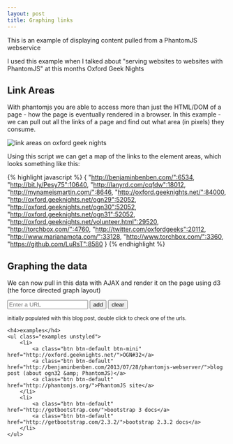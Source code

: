 ```yaml
---
layout: post
title: Graphing links
---
```


<p class="lead">This is an example of displaying content pulled from a PhantomJS webservice</p>

I used this example when I talked about "serving websites to websites with PhantomJS" at this months Oxford Geek Nights

## Link Areas

With phantomjs you are able to access more than just the HTML/DOM of a page - how the page is eventually rendered in a browser.  In this example - we can pull out all the links of a page and find out what area (in pixels) they consume.

<p><img class="img-responsive" alt="link areas on oxford geek nights" src="/img/link-areas.png"/></p>

Using this script we can get a map of the links to the element areas, which looks something like this:

{% highlight javascript %}
{
  "http://benjaminbenben.com/":6534,
  "http://bit.ly/Pesy75":10640,
  "http://lanyrd.com/cqfdw":18012,
  "http://mynameismartin.com/":8646,
  "http://oxford.geeknights.net/":84000,
  "http://oxford.geeknights.net/ogn29":52052,
  "http://oxford.geeknights.net/ogn30":52052,
  "http://oxford.geeknights.net/ogn31":52052,
  "http://oxford.geeknights.net/volunteer.html":29520,
  "http://torchbox.com/":4760,
  "http://twitter.com/oxfordgeeks":20112,
  "http://www.marianamota.com/":33128,
  "http://www.torchbox.com/":3360,
  "https://github.com/LuRsT":8580
}
{% endhighlight %}

## Graphing the data

We can now pull in this data with AJAX and render it on the page using d3 (the force directed graph layout)


<div class="cr" data-cr="link-areas" data-cr-defer="">
	<form class="form-inline" action="http://ogn32-link-areas.herokuapp.com">
		<input type="url" name="url" class="visurl form-control" placeholder="Enter a URL" required="required"/>
		<input type="submit" class="btn btn-primary" value="add" />
		<button class="btn btn-default">clear</button>
	</form>
	<div class="vis"><!----></div>
	<p><small>initially populated with this blog post, double click to check one of the urls.</small></p>


	<h4>examples</h4>
	<ul class="examples unstyled">
		<li>
			<a class="btn btn-default btn-mini" href="http://oxford.geeknights.net/">OGN#32</a> 
			<a class="btn btn-default" href="http://benjaminbenben.com/2013/07/28/phantomjs-webserver/">blog post (about ogn32 &amp; PhantomJS)</a> 
			<a class="btn btn-default" href="http://phantomjs.org/">PhantomJS site</a>
		</li>
		<li>
			<a class="btn btn-default" href="http://getbootstrap.com/">bootstrap 3 docs</a> 
			<a class="btn btn-default" href="http://getbootstrap.com/2.3.2/">bootstrap 2.3.2 docs</a>
		</li>
	</ul>
</div>
